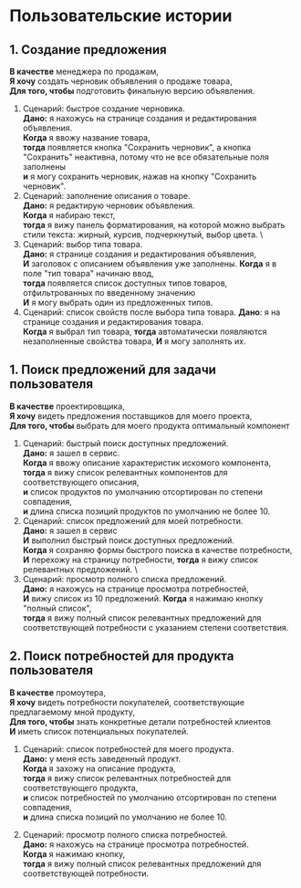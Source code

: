 # Пользовательские истории

## 1. Создание предложения

**В качестве** менеджера по продажам, \
**Я хочу** создать черновик объявления о продаже товара, \
**Для того, чтобы** подготовить финальную версию объявления.

1. Сценарий: быстрое создание черновика. \
   **Дано:** я нахожусь на странице создания и редактирования объявления. \
   **Когда** я ввожу название товара, \
   **тогда** появляется кнопка "Сохранить черновик", а кнопка "Сохранить" неактивна, потому что не все обязательные поля
   заполнены \
   **и** я могу сохранить черновик, нажав на кнопку "Сохранить черновик".
2. Сценарий: заполнение описания о товаре. \
   **Дано:** я редактирую черновик объявления. \
   **Когда** я набираю текст, \
   **тогда** я вижу панель форматирования, на которой можно выбрать стили текста: жирный, курсив, подчеркнутый, выбор
   цвета. \
3. Сценарий: выбор типа товара. \
   **Дано:** я странице создания и редактирования объявления, \
   **И** заголовок с описанием объявления уже заполнены.
   **Когда** я в поле "тип товара" начинаю ввод, \
   **тогда** появляется список доступных типов товаров, отфильтрованных по введенному значению \
   **И** я могу выбрать один из предложенных типов.
4. Сценарий: список свойств после выбора типа товара.
   **Дано**: я на странице создания и редактирования товара. \
   **Когда** я выбрал тип товара,
   **тогда** автоматически появляются незаполненные свойства товара,
   **И** я могу заполнять их.

## 1. Поиск предложений для задачи пользователя

**В качестве** проектировщика, \
**Я хочу** видеть предложения поставщиков для моего проекта, \
**Для того, чтобы** выбрать для моего продукта оптимальный компонент

1. Сценарий: быстрый поиск доступных предложений. \
   **Дано:** я зашел в сервис. \
   **Когда** я ввожу описание характеристик искомого компонента, \
   **тогда** я вижу список релевантных компонентов для соответствующего описания, \
   **и** список продуктов по умолчанию отсортирован по степени совпадения, \
   **и** длина списка позиций продуктов по умолчанию не более 10.
2. Сценарий: список предложений для моей потребности. \
   **Дано:** я зашел в сервис \
   **И** выполнил быстрый поиск доступных предложений. \
   **Когда** я сохраняю формы быстрого поиска в качестве потребности, \
   **И** перехожу на страницу потребности,
   **тогда** я вижу список релевантных предложений. \
3. Сценарий: просмотр полного списка предложений. \
   **Дано:** я нахожусь на странице просмотра потребностей, \
   **И** вижу список из 10 предложений.
   **Когда** я нажимаю кнопку "полный список", \
   **тогда** я вижу полный список релевантных предложений для соответствующей потребности с указанием степени
   соответствия.

## 2. Поиск потребностей для продукта пользователя

**В качестве** промоутера, \
**Я хочу** видеть потребности покупателей, соответствующие предлагаемому мной продукту, \
**Для того, чтобы** знать конкретные детали потребностей клиентов \
**И** иметь список потенциальных покупателей.

1. Сценарий: список потребностей для моего продукта. \
   **Дано:** у меня есть заведенный продукт. \
   **Когда** я захожу на описание продукта, \
   **тогда** я вижу список релевантных потребностей для соответствующего продукта, \
   **и** список потребностей по умолчанию отсортирован по степени совпадения, \
   **и** длина списка позиций по умолчанию не более 10.

2. Сценарий: просмотр полного списка потребностей. \
   **Дано:** я нахожусь на странице просмотра потребностей. \
   **Когда** я нажимаю кнопку, \
   **тогда** я вижу полный список релевантных предложений для соответствующей потребности.
